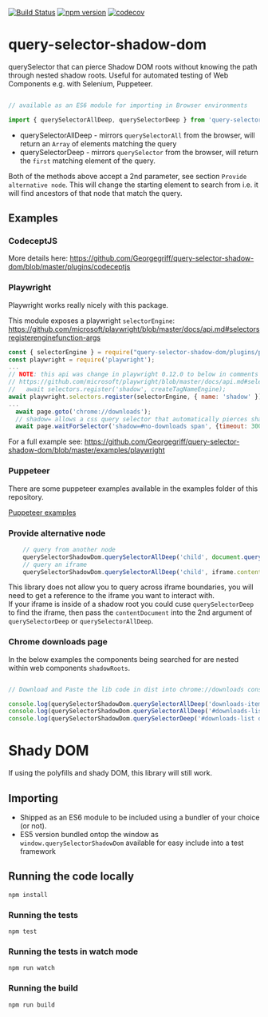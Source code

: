 [![Build Status](https://travis-ci.org/Georgegriff/query-selector-shadow-dom.svg?branch=master)](https://travis-ci.org/Georgegriff/query-selector-shadow-dom)  [![npm version](https://badge.fury.io/js/query-selector-shadow-dom.svg)](https://badge.fury.io/js/query-selector-shadow-dom) [![codecov](https://codecov.io/gh/Georgegriff/query-selector-shadow-dom/branch/master/graph/badge.svg)](https://codecov.io/gh/Georgegriff/query-selector-shadow-dom)
# query-selector-shadow-dom
querySelector that can pierce Shadow DOM roots without knowing the path through nested shadow roots. Useful for automated testing of Web Components e.g. with Selenium, Puppeteer.


```javascript

// available as an ES6 module for importing in Browser environments

import { querySelectorAllDeep, querySelectorDeep } from 'query-selector-shadow-dom';

```

- querySelectorAllDeep - mirrors `querySelectorAll` from the browser, will return an `Array` of elements matching the query
- querySelectorDeep - mirrors `querySelector` from the browser, will return the `first` matching element of the query.

Both of the methods above accept a 2nd parameter, see section `Provide alternative node`. This will change the starting element to search from i.e. it will find ancestors of that node that match the query.

## Examples

### CodeceptJS


More details here: https://github.com/Georgegriff/query-selector-shadow-dom/blob/master/plugins/codeceptjs

### Playwright

Playwright works really nicely with this package.

This module exposes a playwright `selectorEngine`: https://github.com/microsoft/playwright/blob/master/docs/api.md#selectorsregisterenginefunction-args

```javascript
const { selectorEngine } = require("query-selector-shadow-dom/plugins/playwright");
const playwright = require('playwright');
...
// NOTE: this api was change in playwright 0.12.0 to below in comments
// https://github.com/microsoft/playwright/blob/master/docs/api.md#selectorsregistername-script 
//   await selectors.register('shadow', createTagNameEngine);
await playwright.selectors.register(selectorEngine, { name: 'shadow' })
...
  await page.goto('chrome://downloads');
  // shadow= allows a css query selector that automatically pierces shadow roots.
  await page.waitForSelector('shadow=#no-downloads span', {timeout: 3000})
```

For a full example see: https://github.com/Georgegriff/query-selector-shadow-dom/blob/master/examples/playwright

### Puppeteer 

There are some puppeteer examples available in the examples folder of this repository.

[Puppeteer examples](https://github.com/Georgegriff/query-selector-shadow-dom/blob/master/examples/puppeteer)


### Provide alternative node
```javascript
    // query from another node
    querySelectorShadowDom.querySelectorAllDeep('child', document.querySelector('#startNode'));
    // query an iframe
    querySelectorShadowDom.querySelectorAllDeep('child', iframe.contentDocument);
```

This library does not allow you to query across iframe boundaries, you will need to get a reference to the iframe you want to interact with. </br>
If your iframe is inside of a shadow root you could cuse `querySelectorDeep` to find the iframe, then pass the `contentDocument` into the 2nd argument of `querySelectorDeep` or `querySelectorAllDeep`.


### Chrome downloads page


In the below examples the components being searched for are nested within web components `shadowRoots`.

```javascript

// Download and Paste the lib code in dist into chrome://downloads console to try it out :)

console.log(querySelectorShadowDom.querySelectorAllDeep('downloads-item:nth-child(4) #remove'));
console.log(querySelectorShadowDom.querySelectorAllDeep('#downloads-list .is-active a[href^="https://"]'));
console.log(querySelectorShadowDom.querySelectorDeep('#downloads-list div#title-area + a'));

```


# Shady DOM
If using the polyfills and shady DOM, this library will still work.

## Importing
- Shipped as an ES6 module to be included using a bundler of your choice (or not).
- ES5 version bundled ontop the window as `window.querySelectorShadowDom` available for easy include into a test framework

## Running the code locally
`npm install`
### Running the tests
`npm test`
### Running the tests in watch mode
`npm run watch`

### Running the build
`npm run build`

